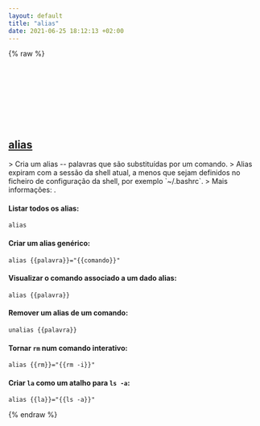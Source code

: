 ```yaml
---
layout: default
title: "alias"
date: 2021-06-25 18:12:13 +02:00
---
```

{% raw %}
<h2 id="alias">
  <a href="/pt_pt/common/alias.html">alias</a> <a href="#alias"><svg class="icon">
    <use href="/assets/images/unicode_sprite.svg#link" />
  </svg></a>
</h2>
> Cria um alias -- palavras que são substituídas por um comando.
> Alias expiram com a sessão da shell atual, a menos que sejam definidos no ficheiro de configuração da shell, por exemplo `~/.bashrc`.
> Mais informações: <https://tldp.org/LDP/abs/html/aliases.html>.

#### Listar todos os alias:
```shell
alias
```
#### Criar um alias genérico:
```shell
alias {{palavra}}="{{comando}}"
```
#### Visualizar o comando associado a um dado alias:
```shell
alias {{palavra}}
```
#### Remover um alias de um comando:
```shell
unalias {{palavra}}
```
#### Tornar `rm` num comando interativo:
```shell
alias {{rm}}="{{rm -i}}"
```
#### Criar `la` como um atalho para `ls -a`:
```shell
alias {{la}}="{{ls -a}}"
```
{% endraw %}
